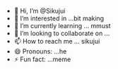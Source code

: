 - 👋 Hi, I’m @Sikujui
- 👀 I’m interested in ...bit making 
- 🌱 I’m currently learning ... mmust 
- 💞️ I’m looking to collaborate on ...
- 📫 How to reach me ... sikujui 
- 😄 Pronouns: ...he
- ⚡ Fun fact: ...meme

<!---
Sikujui/Sikujui is a ✨ special ✨ repository because its `README.md` (this file) appears on your GitHub profile.
You can click the Preview link to take a look at your changes.
--->
